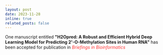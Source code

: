 ```yaml
---
layout: post
date: 2023-11-28
inline: true
related_posts: false
---
```


One manuscript entitled <b>"H2Opred: A Robust and Efficient Hybrid Deep Learning Model for Predicting 2'-O-Methylation Sites in Human RNA"</b> has been accepted for publication in <span style="color: #FF3636;"><i>Briefings in Bioinformatics</i></span>